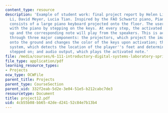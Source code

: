 ```yaml
---
content_type: resource
description: 'Example of student work: final project report by Helen Liang, Wendi
  Li, David Meyer, Lucia Tian. Inspired by the FAO Schwartz piano, Piano Dance Revolution
  consists of a large piano keyboard projected onto the floor. The user interacts
  with the piano by stepping on the keys. At every step, the activated keys will light
  up and the corresponding note will play from the speakers. This is accomplished
  through three major components: the projectors, which project the image of the piano
  onto the ground and changes the color of the keys upon activation; the motion detection
  system, which detects the location of the player''s feet and determines the key
  stepped on; and audio output, which plays the activated note.'
file: /media/courses/6-111-introductory-digital-systems-laboratory-spring-2006/4cb55b08bb6542ded24152c84e7b13b4_project12.pdf
file_type: application/pdf
learning_resource_types:
- Projects
ocw_type: OCWFile
parent_title: Projects
parent_type: CourseSection
parent_uid: 332f2eab-5d2e-3e04-51e5-b212cabc7de3
resourcetype: Document
title: project12.pdf
uid: 4cb55b08-bb65-42de-d241-52c84e7b13b4
---
```

